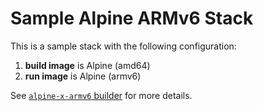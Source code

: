 # Sample Alpine ARMv6 Stack

This is a sample stack with the following configuration:

1. **build image** is Alpine (amd64)
2. **run image** is Alpine (armv6)

See [`alpine-x-armv6` builder](../../builders/alpine-x-armv6) for more details.